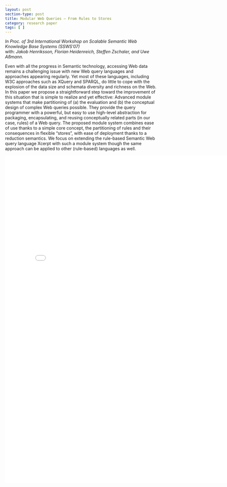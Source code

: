 ```yaml
---
layout: post
section-type: post
title: Modular Web Queries – From Rules to Stores
category: research paper
tags: [ ]
---
```

_In Proc. of 3rd International Workshop on Scalable Semantic Web Knowledge Base Systems (SSWS’07)_
<br/>with: _Jakob Henriksson, Florian Heidenreich, Steffen Zschaler, and Uwe Aßmann._

Even with all the progress in Semantic technology, accessing Web
data remains a challenging issue with new Web query languages and approaches
appearing regularly. Yet most of these languages, including W3C approaches
such as XQuery and SPARQL, do little to cope with the explosion of the data
size and schemata diversity and richness on the Web. In this paper we propose
a straightforward step toward the improvement of this situation that is simple to
realize and yet effective: Advanced module systems that make partitioning of (a)
the evaluation and (b) the conceptual design of complex Web queries possible.
They provide the query programmer with a powerful, but easy to use high-level
abstraction for packaging, encapsulating, and reusing conceptually related parts
(in our case, rules) of a Web query. The proposed module system combines ease
of use thanks to a simple core concept, the partitioning of rules and their consequences
in flexible “stores”, with ease of deployment thanks to a reduction
semantics. We focus on extending the rule-based Semantic Web query language
Xcerpt with such a module system though the same approach can be applied to
other (rule-based) languages as well.

<embed src="/publications/2007_SSWS_ReuseXcerpt.pdf" width="800" height="1080" type='application/pdf'/>
